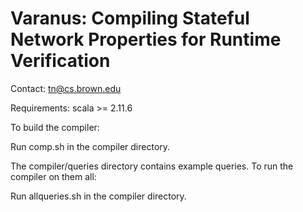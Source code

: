 # Varanus: Compiling Stateful Network Properties for Runtime Verification

Contact: tn@cs.brown.edu

Requirements:
  scala >= 2.11.6 

To build the compiler:

  Run comp.sh in the compiler directory.

The compiler/queries directory contains example queries. To run the compiler on them all:

  Run allqueries.sh in the compiler directory.

